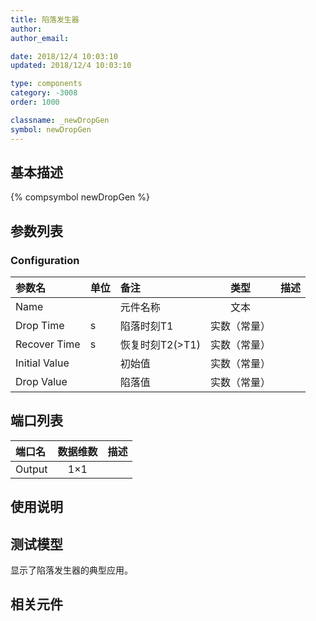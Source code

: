 ```yaml
---
title: 陷落发生器
author: 
author_email:

date: 2018/12/4 10:03:10
updated: 2018/12/4 10:03:10

type: components
category: -3008
order: 1000

classname: _newDropGen
symbol: newDropGen
---
```

## 基本描述
{% compsymbol newDropGen %}

## 参数列表
### Configuration
| 参数名 | 单位 | 备注 | 类型 | 描述 |
| :--- | :--- | :--- | :--: | :--- |
| Name |  | 元件名称 | 文本 |  |
| Drop Time | s | 陷落时刻T1 | 实数（常量） |  |
| Recover Time | s | 恢复时刻T2(>T1) | 实数（常量） |  |
| Initial Value |  | 初始值 | 实数（常量） |  |
| Drop Value |  | 陷落值 | 实数（常量） |  |


## 端口列表

| 端口名 | 数据维数 | 描述 |
| :--- | :--:  | :--- |
| Output | 1×1 | |                   

## 使用说明


## 测试模型
[<test name>](<test link>)显示了陷落发生器的典型应用。

## 相关元件


